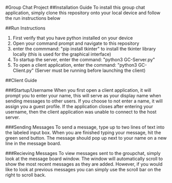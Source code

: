 #Group Chat Project
##Installation Guide
To install this group chat application, simply clone this repository onto your local device and follow the run instructions below

##Run Instructions
1. First verify that you have python installed on your device
2. Open your command prompt and navigate to this repository
3. enter the commmand: "pip install tkinter" to install the tkinter library locally (this is used for the graphical interface)
4.  To startup the server, enter the command: "python3 GC-Server.py"
5.  To open a client application, enter the command: "python3 GC-Client.py" (Server must be running before launching the client)

##Client Guide

###Startup/Username
When you first open a client application, it will prompt you to enter your name, this will serve as your display name when sending messages to other users.
If you choose to not enter a name, it will assign you a guest profile. If the application closes after entering your username, then the client application was
unable to connect to the host server. 

###Sending Messages
To send a message, type up to two lines of text into the labeled input box. When you are finished typing your message, hit the green send button.
The message should pop up next to your name on a new line in the message board.

###Recieving Messages
To view messages sent to the groupchat, simply look at the message board window. The window will automatically scroll to show the most recent messages as they are added. However, if you would like to look at previous messages you can simply use the scroll bar on the right to scroll back.

